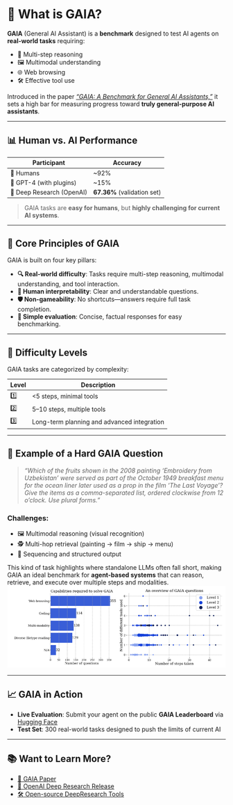 # 🧠 What is GAIA?

**GAIA** (General AI Assistant) is a **benchmark** designed to test AI agents on **real-world tasks** requiring:

* 🔎 Multi-step reasoning
* 🖼️ Multimodal understanding
* 🌐 Web browsing
* 🛠️ Effective tool use

Introduced in the paper [*“GAIA: A Benchmark for General AI Assistants,”*](https://huggingface.co/papers/2311.12983) it sets a high bar for measuring progress toward **truly general-purpose AI assistants**.

---

## 📊 Human vs. AI Performance

| Participant               | Accuracy                    |
| ------------------------- | --------------------------- |
| 🧑 Humans                 | \~92%                       |
| 🤖 GPT-4 (with plugins)   | \~15%                       |
| 🧪 Deep Research (OpenAI) | **67.36%** (validation set) |

> GAIA tasks are **easy for humans**, but **highly challenging for current AI systems**.

---

## 🌱 Core Principles of GAIA

GAIA is built on four key pillars:

* **🔍 Real-world difficulty**: Tasks require multi-step reasoning, multimodal understanding, and tool interaction.
* **🧾 Human interpretability**: Clear and understandable questions.
* **🛡️ Non-gameability**: No shortcuts—answers require full task completion.
* **🧰 Simple evaluation**: Concise, factual responses for easy benchmarking.

---

## 🧩 Difficulty Levels

GAIA tasks are categorized by complexity:

| Level | Description                                 |
| ----- | ------------------------------------------- |
| 1️⃣   | <5 steps, minimal tools                     |
| 2️⃣   | 5–10 steps, multiple tools                  |
| 3️⃣   | Long-term planning and advanced integration |

---

## 🧠 Example of a Hard GAIA Question

> *“Which of the fruits shown in the 2008 painting ‘Embroidery from Uzbekistan’ were served as part of the October 1949 breakfast menu for the ocean liner later used as a prop in the film ‘The Last Voyage’? Give the items as a comma-separated list, ordered clockwise from 12 o’clock. Use plural forms.”*

### Challenges:

* 🖼️ Multimodal reasoning (visual recognition)
* 🕵️ Multi-hop retrieval (painting → film → ship → menu)
* 🧠 Sequencing and structured output

This kind of task highlights where standalone LLMs often fall short, making GAIA an ideal benchmark for **agent-based systems** that can reason, retrieve, and execute over multiple steps and modalities.
![GIGA Benchmark](../assets/gaia_capabilities.png)

---

## 📈 GAIA in Action

* **Live Evaluation**: Submit your agent on the public **GAIA Leaderboard** via [Hugging Face](https://huggingface.co/gaia-benchmark)
* **Test Set**: 300 real-world tasks designed to push the limits of current AI

---

## 📚 Want to Learn More?

* [📄 GAIA Paper](https://huggingface.co/papers/2311.12983)
* [📢 OpenAI Deep Research Release](https://openai.com/index/introducing-deep-research/)
* [🛠️ Open-source DeepResearch Tools](https://huggingface.co/blog/open-deep-research)
